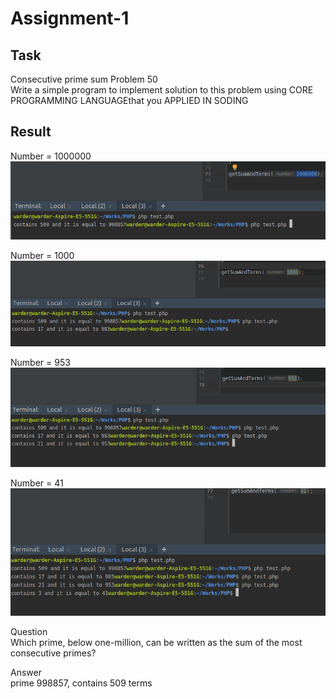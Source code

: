 # Assignment-1
## Task
Consecutive prime sum Problem 50   
Write a simple program to implement solution to this problem using CORE PROGRAMMING LANGUAGEthat you APPLIED IN SODING

## Result 

Number = 1000000    
![Screenshot](i_1000000.png)  

Number = 1000    
![Screenshot](i_1000.png)

Number = 953  
![Screenshot](i_953.png)

Number = 41  
![Screenshot](i_41.png)

Question   
Which prime, below one-million, can be written as the sum of the most consecutive primes?  

Answer    
prime 998857, contains 509 terms
